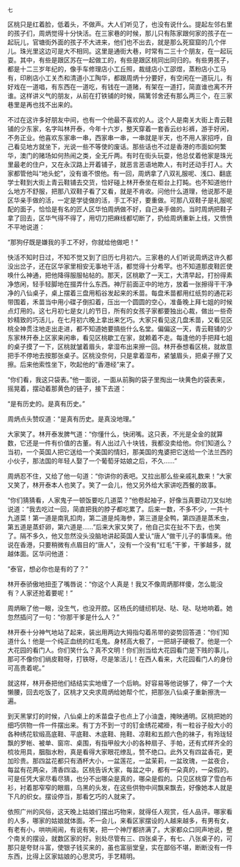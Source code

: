     七 

   区桃只是红着脸，低着头，不做声。大人们听见了，也没有说什么。提起左邻右里的孩子们，周炳觉得十分快活。在三家巷的时候，那儿只有陈家跟何家的孩子在一起玩儿，官塘街外面的孩子不大进来，他们也不出去，就是那么死窟窟的几个伴儿。珠光里这边可是大不相同。这里是通街大巷，时常有二三十个朋友，在一起玩耍。其中，有些是跟区苏在一起做工的，有些是跟区桃同出同归的。有些男孩子，都是十二三岁年纪的，像手车修理店小工丘照，裁缝店小工邵煜，蒸粉店小工马有，印刷店小工关杰和清道小工陶华，都跟周炳十分要好，有空闲在一道玩儿，有好戏在一道唱，有东西在一道吃，有钱在一道赌，有架在一道打，简直谁也离不开谁。这样讲义气的朋友，从前在打铁铺的时候，隔篱邻舍还有那么两三个，在三家巷里是再也找不出来的。

   不过在这许多好朋友中间，也有一个他最不喜欢的人。这个人是南关大街上青云鞋铺的少东家，名字叫林开泰，今年十六岁，整天穿着一套香云纱衫裤，游手好闲，不务正业。他喜欢东家串一串，西家串一串，一串就是半天，也不用人家招呼，自己看见地方就坐下，光说一些不等使的废话。那些话也不过是香港的市面如何繁华，澳门的赌场如何热闹之类，全无斤两。有时在街头玩耍，他总仗着他家是珠光里最老的住户，又在永汉路上开着铺子，就恶言恶语地欺人，有时还动手打人。大家都管他叫“地头蛇”，没有谁不恨他。有一回，周炳拿了八双礼服呢、浅口、翻底学士鞋到大街上青云鞋铺去交货，恰好碰上林开泰坐在柜台上打盹。也不知道他什么地方不舒服，把那八双鞋子看了又看，就是不肯收。问他什么道理，他说那不是区华亲手做的活，一定是学徒做的活，手工不好，要重做。可那八双鞋子是礼服呢配的面子，恰恰是有名的匠人区华怕周炳做不好，自己亲手做的。当时周炳把鞋子拿了回去，区华气得不得了，用切刀把麻线都切断了，扔给周炳重新上线，又愤愤不平地说道：

   “那狗仔既是嫌我的手工不好，你就给他做吧！”

   快活不知时日过，不知不觉又到了旧历七月初六。三家巷的人们听说周炳这许久都没出岔子，还在区华家里相安无事地干活，都觉得十分希罕。也不知道那皮鞋匠使唤什么神通，把他降得服服帖帖的。那天，区桃歇了一天工，大清早起，打扮得素净悠闲，轻手轻脚地在掇弄什么东西。神厅前面正中的地方，放着一张擦得干干净净的八仙桌子，桌上摆着三盘用稻谷发起来的禾苗。每盘禾苗都用红纸剪的通花彩带围着，禾苗当中用小碟子倒扣着，压出一个圆圆的空心，准备晚上拜七姐的时候点灯用的。这七月初七是女儿的节日，所有的女孩子家都要独出心裁，做出一些奇妙精致的巧活儿，在七月初六晚上拿出来乞巧。大家只看见这几盘禾苗，又看见区桃全神贯注地走出走进，都不知道她要搞些什么名堂。偏偏这一天，青云鞋铺的少东家林开泰上区家来闲串，看见区桃歇工在家，就赖着不走。每逢他的手把拜七姐的桌子摸了一下，区桃就皱着眉头，拿湿布出来擦一回。林开泰想看区桃，就故意把手不停地去按那张桌子。区桃没奈何，只是拿着湿布，紧皱眉头，把桌子擦了又擦。后来他索性坐下，吹起他的“香港经”来了。

   “你们看，我这只袋表。”他一面说，一面从前胸的袋子里掏出一块黄色的袋表来，摇晃着，摆动着那黄色的链子，接下去道：

   “是有历史的。是真有历史。”

   周炳点头赞叹道：“是真有历史。是真没地理。”

   大家笑了。林开泰发脾气道：“你懂什么，快闭嘴。这只表，不光是全金的就算数，它还是一件有价值的古董。有人出过八十块钱，我都没卖给他。你们知道么？当初，一个英国人把它送给一个美国的情妇，那美国的鬼婆把它送给一个法兰西的小伙子，那法国的年轻人娶了一个葡萄牙姑娘之后，不久……”

   周炳忍不住，又给了他一句道：“你讲你的表吧。又拉出那么些亲戚礼数来！”大家又笑了，林开泰本人也笑了。笑了一会儿，他又另外给大家讲吃西餐的故事。

   “你们猜猜看，人家鬼子一顿饭要吃几道菜？”他卷起袖子，好像当真要动刀叉似地说道：“我去吃过一回，简直把我的脖子都吃累了。后来一数，不多不少，一共十九道菜！第一道是南乳扣肉，第二道是炖海参，第三道是全鸭，第四道是蒸禾虫，第五道是蒸虾卵，第六道是……”后来大家又笑了，他自己实在扯不下去，也笑了。隔不多久，他又忽然没头没脑地讲起英国人爱认“唐人”做干儿子的事情来。他说在香港，只要稍微有点眉目的“唐人”，没有一个没有“红毛”干爹，干爹越多，就越体面。区华问他道：

   “泰官，想必你也是有的了？”

   林开泰骄傲地扭歪了嘴唇说：“你这个人真是！我又不像周炳那样傻，怎么能没有？人家还抢着要呢！”

   周炳瞅了他一眼，没生气，也没开腔。区杨氏的缝纫机哒、哒、哒、哒地响着。她忽然插问了一句：“你那干爹是什么人？”

   林开泰十分神气地站了起来，装出用两边大拇指勾着吊带的姿势回答道：“你们知道什么！他是一个纯正血统的红毛鬼。身材高大极了，一把胡子硬极了。他是一个大花园的看门人。你们笑什么？真不文明！你们别当给大花园看门是下贱的事儿，那可不像你们绱皮鞋呀，打铁呀，尽是笨活儿！在西人看来，大花园看门人的身份可高贵着呢。”

   就这样，林开泰把他们结结实实地缠了一个后晌。好容易等他说够了，伸了一个大懒腰，回去吃饭了，区桃才又央求周炳给她帮个忙，把那张八仙桌子重新擦洗一遍。

   到天黑掌灯的时候，八仙桌上的禾苗盘子也点上了小油盏，掩映通明。区桃把她的细巧供物一件一件摆出来。有丁方不到一寸的钉金绣花裙褂，有一粒谷子般大小的各种绣花软缎高底鞋、平底鞋、木底鞋、拖鞋、凉鞋和五颜六色的袜子，有玲珑轻飘的罗帐、被单、窗帘、桌围，有指甲般大小的各种扇子、手帕，还有式样齐全的梳妆用具，胭脂水粉，真是看得大家眼花缭乱，赞不绝口。此外又有四盆香花，更加珍贵。那四盆花都只有酒杯大小，一盆莲花，一盆茉莉，一盆玫瑰，一盆夜合，每盆有花两朵，清香四溢。区桃告诉大家，每盆之中，都有一朵真的，一朵假的。可是任凭大家尽看尽猜，也分不出哪朵是真的，哪朵是假的。只见区桃穿了雪白布衫，衬着那窄窄的眼眉，乌黑的头发，在这些供物中间飘来飘去，好像她本人就是下凡的织女。摆设停当，那看乞巧的人就来了。

   依照广州的风俗，这天晚上姑娘们摆出巧物来，就得任人观赏，任人品评。哪家看的人多，哪家的姑娘就体面。不一会儿，来看区家摆设的人越来越多，有男有女，有老有小，哄哄闹闹，有说有笑，把一个神厅都挤满了。大家都众口同声地说，整个南关的摆设，就数区家的好。别处尽管有三、四张桌子，有七、八张桌子的，可那只是夸财斗富，使银子钱买来的，虽也富丽堂皇，实在鄙俗不堪，断断没有一件东西，比得上区家姑娘的心思灵巧，手艺精明。

